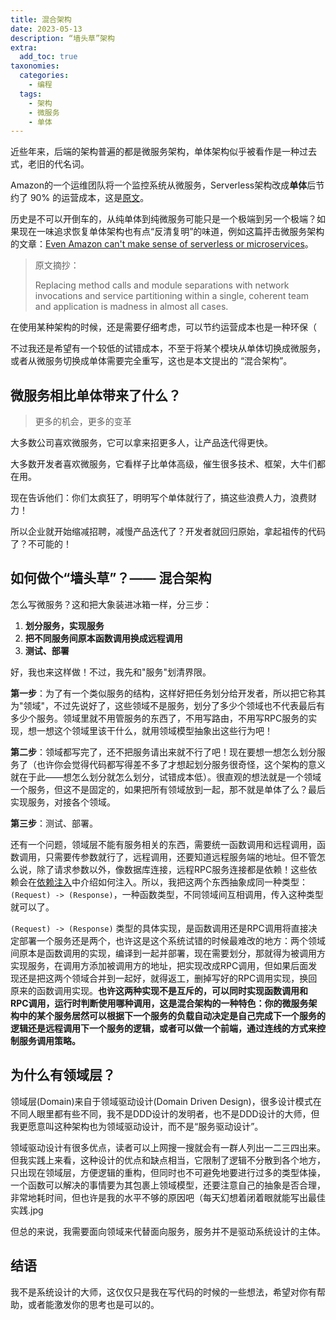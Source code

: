 ```yaml
---
title: 混合架构
date: 2023-05-13
description: “墙头草”架构
extra:
  add_toc: true
taxonomies:
  categories:
    - 编程
  tags:
    - 架构
    - 微服务
    - 单体
---
```


近些年来，后端的架构普遍的都是微服务架构，单体架构似乎被看作是一种过去式，老旧的代名词。

Amazon的一个运维团队将一个监控系统从微服务，Serverless架构改成**单体**后节约了 90% 的运营成本，这是[原文](https://www.primevideotech.com/video-streaming/scaling-up-the-prime-video-audio-video-monitoring-service-and-reducing-costs-by-90)。

历史是不可以开倒车的，从纯单体到纯微服务可能只是一个极端到另一个极端？如果现在一味追求恢复单体架构也有点“反清复明”的味道，例如这篇抨击微服务架构的文章：[Even Amazon can't make sense of serverless or microservices](https://world.hey.com/dhh/even-amazon-can-t-make-sense-of-serverless-or-microservices-59625580)。

> 原文摘抄：
>
> Replacing method calls and module separations with network invocations and service partitioning within a single, coherent team and application is madness in almost all cases. 

在使用某种架构的时候，还是需要仔细考虑，可以节约运营成本也是一种环保（

不过我还是希望有一个较低的试错成本，不至于将某个模块从单体切换成微服务，或者从微服务切换成单体需要完全重写，这也是本文提出的 “混合架构”。

## 微服务相比单体带来了什么？

>   更多的机会，更多的变革

大多数公司喜欢微服务，它可以拿来招更多人，让产品迭代得更快。

大多数开发者喜欢微服务，它看样子比单体高级，催生很多技术、框架，大牛们都在用。

现在告诉他们：你们太疯狂了，明明写个单体就行了，搞这些浪费人力，浪费财力！

所以企业就开始缩减招聘，减慢产品迭代了？开发者就回归原始，拿起祖传的代码了？不可能的！

## 如何做个“墙头草”？—— 混合架构

怎么写微服务？这和把大象装进冰箱一样，分三步：

1.   **划分服务，实现服务**
2.   **把不同服务间原本函数调用换成远程调用**
3.   **测试、部署**

好，我也来这样做！不过，我先和"服务"划清界限。

**第一步**：为了有一个类似服务的结构，这样好把任务划分给开发者，所以把它称其为"领域"，不过先说好了，这些领域不是服务，划分了多少个领域也不代表最后有多少个服务。领域里就不用管服务的东西了，不用写路由，不用写RPC服务的实现，想一想这个领域里该干什么，就用领域模型抽象出这些行为吧！

**第二步**：领域都写完了，还不把服务请出来就不行了吧！现在要想一想怎么划分服务了（也许你会觉得代码都写得差不多了才想起划分服务很奇怪，这个架构的意义就在于此——想怎么划分就怎么划分，试错成本低）。很直观的想法就是一个领域一个服务，但这不是固定的，如果把所有领域放到一起，那不就是单体了么？最后实现服务，对接各个领域。

**第三步**：测试、部署。

还有一个问题，领域层不能有服务相关的东西，需要统一函数调用和远程调用，函数调用，只需要传参数就行了，远程调用，还要知道远程服务端的地址。但不管怎么说，除了请求参数以外，像数据库连接，远程RPC服务连接都是依赖！这些依赖会在[依赖注入](https://github.com/iGxnon/douban-rs/blob/master/design-pattern/依赖注入.md)中介绍如何注入。所以，我把这两个东西抽象成同一种类型：`(Request) -> (Response)`，一种函数类型，不同领域间互相调用，传入这种类型就可以了。

`(Request) -> (Response)` 类型的具体实现，是函数调用还是RPC调用将直接决定部署一个服务还是两个，也许这是这个系统试错的时候最难改的地方：两个领域间原本是函数调用的实现，编译到一起并部署，现在需要划分，那就得为被调用方实现服务，在调用方添加被调用方的地址，把实现改成RPC调用，但如果后面发现还是把这两个领域合并到一起好，就得返工，删掉写好的RPC调用实现，换回原来的函数调用实现。**也许这两种实现不是互斥的，可以同时实现函数调用和RPC调用，运行时判断使用哪种调用，这是混合架构的一种特色：你的微服务架构中的某个服务居然可以根据下一个服务的负载自动决定是自己完成下一个服务的逻辑还是远程调用下一个服务的逻辑，或者可以做一个前端，通过连线的方式来控制服务调用策略。**

## 为什么有领域层？

领域层(Domain)来自于领域驱动设计(Domain Driven Design)，很多设计模式在不同人眼里都有些不同，我不是DDD设计的发明者，也不是DDD设计的大师，但我更愿意叫这种架构也为领域驱动设计，而不是“服务驱动设计”。

领域驱动设计有很多优点，读者可以上网搜一搜就会有一群人列出一二三四出来。但我实践上来看，这种设计的优点和缺点相当，它限制了逻辑不分散到各个地方，只出现在领域层，方便逻辑的重构，但同时也不可避免地要进行过多的类型体操，一个函数可以解决的事情要为其包裹上领域模型，还要注意自己的抽象是否合理，非常地耗时间，但也许是我的水平不够的原因吧（每天幻想着闭着眼就能写出最佳实践.jpg

但总的来说，我需要面向领域来代替面向服务，服务并不是驱动系统设计的主体。

## 结语

我不是系统设计的大师，这仅仅只是我在写代码的时候的一些想法，希望对你有帮助，或者能激发你的思考也是可以的。
